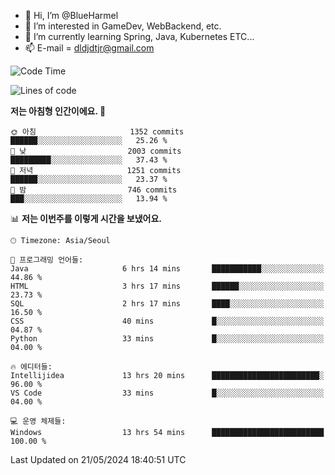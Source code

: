 - 👋 Hi, I’m @BlueHarmel
- 👀 I’m interested in GameDev, WebBackend, etc.
- 🌱 I’m currently learning Spring, Java, Kubernetes ETC...
- 📫 E-mail = dldjdtjr@gmail.com
  <!--START_SECTION:waka-->
![Code Time](http://img.shields.io/badge/Code%20Time-647%20hrs%2021%20mins-blue)

![Lines of code](https://img.shields.io/badge/%EC%A0%80%EB%8A%94%20%EC%97%AC%ED%83%9C%EA%B9%8C%EC%A7%80%20-46.4%20million%20%EC%A4%84%EC%9D%98%20%EC%BD%94%EB%93%9C%EB%A5%BC%20%EC%9E%91%EC%84%B1%ED%96%88%EC%96%B4%EC%9A%94.-blue)

**저는 아침형 인간이에요. 🐤** 

```text
🌞 아침                     1352 commits        ██████░░░░░░░░░░░░░░░░░░░   25.26 % 
🌆 낮　                     2003 commits        █████████░░░░░░░░░░░░░░░░   37.43 % 
🌃 저녁                     1251 commits        ██████░░░░░░░░░░░░░░░░░░░   23.37 % 
🌙 밤　                     746 commits         ███░░░░░░░░░░░░░░░░░░░░░░   13.94 % 
```


📊 **저는 이번주를 이렇게 시간을 보냈어요.** 

```text
🕑︎ Timezone: Asia/Seoul

💬 프로그래밍 언어들: 
Java                     6 hrs 14 mins       ███████████░░░░░░░░░░░░░░   44.86 % 
HTML                     3 hrs 17 mins       ██████░░░░░░░░░░░░░░░░░░░   23.73 % 
SQL                      2 hrs 17 mins       ████░░░░░░░░░░░░░░░░░░░░░   16.50 % 
CSS                      40 mins             █░░░░░░░░░░░░░░░░░░░░░░░░   04.87 % 
Python                   33 mins             █░░░░░░░░░░░░░░░░░░░░░░░░   04.00 % 

🔥 에디터들: 
Intellijidea             13 hrs 20 mins      ████████████████████████░   96.00 % 
VS Code                  33 mins             █░░░░░░░░░░░░░░░░░░░░░░░░   04.00 % 

💻 운영 체제들: 
Windows                  13 hrs 54 mins      █████████████████████████   100.00 % 
```


 Last Updated on 21/05/2024 18:40:51 UTC
<!--END_SECTION:waka-->
<!---
BlueHarmel/BlueHarmel is a ✨ special ✨ repository because its `README.md` (this file) appears on your GitHub profile.
You can click the Preview link to take a look at your changes.
--->

